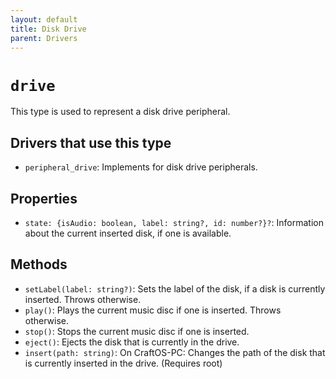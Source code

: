 ```yaml
---
layout: default
title: Disk Drive
parent: Drivers
---
```


# `drive`
This type is used to represent a disk drive peripheral.

## Drivers that use this type
* `peripheral_drive`: Implements for disk drive peripherals.

## Properties
* `state: {isAudio: boolean, label: string?, id: number?}?`: Information about the current inserted disk, if one is available.

## Methods
* `setLabel(label: string?)`: Sets the label of the disk, if a disk is currently inserted. Throws otherwise.
* `play()`: Plays the current music disc if one is inserted. Throws otherwise.
* `stop()`: Stops the current music disc if one is inserted.
* `eject()`: Ejects the disk that is currently in the drive.
* `insert(path: string)`: On CraftOS-PC: Changes the path of the disk that is currently inserted in the drive. (Requires root)